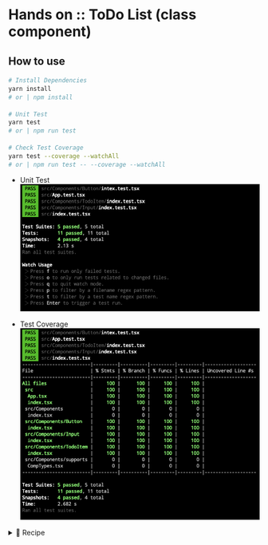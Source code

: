 # Hands on :: ToDo List (class component)

## How to use

```bash
# Install Dependencies
yarn install
# or | npm install

# Unit Test
yarn test
# or | npm run test

# Check Test Coverage
yarn test --coverage --watchAll
# or | npm run test -- --coverage --watchAll
```

- Unit Test  
  ![jest-unit-test.png](./history/jest-unit-test.png)

- Test Coverage  
  ![jest-test-coverage.png](./history/jest-test-coverage.png)

<details>
<summary>🌟 Recipe</summary>

### Init

```bash
npx create-react-app --template typescript hands-on-todo-list-class
```

### Dependency

### Typescript Complier: `tsconfig.json`

- To use absolute pakage path in import sytanx, [set 'baseUrl'.](./tsconfig.json#L3)

#### Prettier Hooking

```bash
yarn add --dev husky lint-staged prettier
```

- `.prettierrc.js`: [basic prettier policy](./.prettierrc.js)
- `package.json`: [add husky hook for uing prettier](./package.json#L5-#L14)

#### CSS & Test

```bash
yarn add styled-components
yarn add --dev @types/styled-components jest-styled-components
```

</details>
